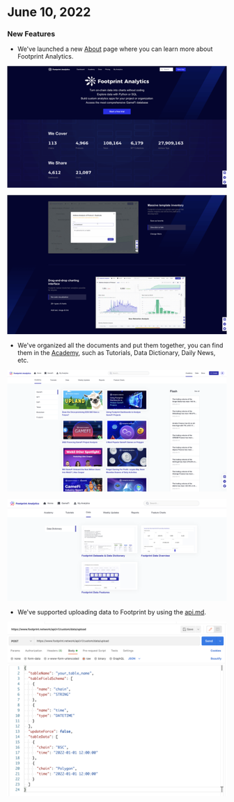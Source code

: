 # June 10, 2022

### New Features

* We've launched a new [About](https://www.footprint.network/about) page where you can learn more about Footprint Analytics.

![](<../.gitbook/assets/image (38).png>)

![](<../.gitbook/assets/image (51).png>)

* We've organized all the documents and put them together, you can find them in the [Academy](https://www.footprint.network/academy), such as Tutorials, Data Dictionary, Daily News, etc.

![](<../.gitbook/assets/image (54).png>)

![](<../.gitbook/assets/image (61).png>)

* We've supported uploading data to Footprint by using the [api.md](../api.md "mention").

![](<../.gitbook/assets/image (65).png>)
